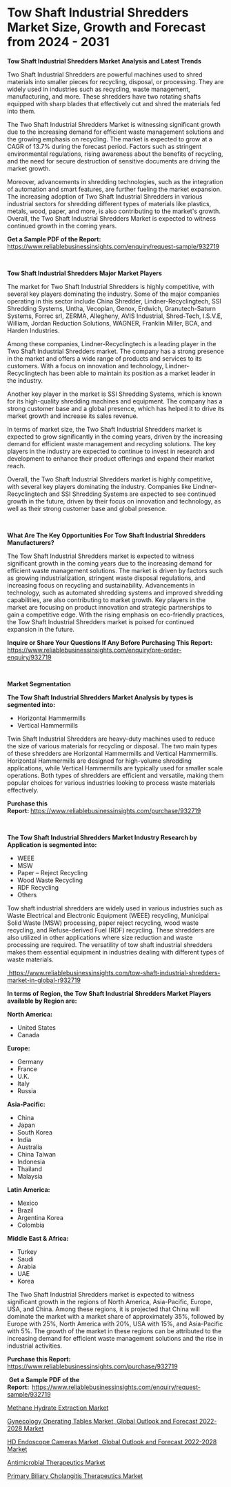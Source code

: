 <p><h1>Tow Shaft Industrial Shredders Market Size, Growth and Forecast from 2024 - 2031</h1></p><p><strong>Tow Shaft Industrial Shredders Market Analysis and Latest Trends</strong></p>
<p><p>Two Shaft Industrial Shredders are powerful machines used to shred materials into smaller pieces for recycling, disposal, or processing. They are widely used in industries such as recycling, waste management, manufacturing, and more. These shredders have two rotating shafts equipped with sharp blades that effectively cut and shred the materials fed into them.</p><p>The Two Shaft Industrial Shredders Market is witnessing significant growth due to the increasing demand for efficient waste management solutions and the growing emphasis on recycling. The market is expected to grow at a CAGR of 13.7% during the forecast period. Factors such as stringent environmental regulations, rising awareness about the benefits of recycling, and the need for secure destruction of sensitive documents are driving the market growth.</p><p>Moreover, advancements in shredding technologies, such as the integration of automation and smart features, are further fueling the market expansion. The increasing adoption of Two Shaft Industrial Shredders in various industrial sectors for shredding different types of materials like plastics, metals, wood, paper, and more, is also contributing to the market's growth. Overall, the Two Shaft Industrial Shredders Market is expected to witness continued growth in the coming years.</p></p>
<p><strong>Get a Sample PDF of the Report:&nbsp;</strong> <a href="https://www.reliablebusinessinsights.com/enquiry/request-sample/932719">https://www.reliablebusinessinsights.com/enquiry/request-sample/932719</a></p>
<p>&nbsp;</p>
<p><strong>Tow Shaft Industrial Shredders Major Market Players</strong></p>
<p><p>The market for Two Shaft Industrial Shredders is highly competitive, with several key players dominating the industry. Some of the major companies operating in this sector include China Shredder, Lindner-Recyclingtech, SSI Shredding Systems, Untha, Vecoplan, Genox, Erdwich, Granutech-Saturn Systems, Forrec srl, ZERMA, Allegheny, AVIS Industrial, Shred-Tech, I.S.V.E, William, Jordan Reduction Solutions, WAGNER, Franklin Miller, BCA, and Harden Industries.</p><p>Among these companies, Lindner-Recyclingtech is a leading player in the Two Shaft Industrial Shredders market. The company has a strong presence in the market and offers a wide range of products and services to its customers. With a focus on innovation and technology, Lindner-Recyclingtech has been able to maintain its position as a market leader in the industry.</p><p>Another key player in the market is SSI Shredding Systems, which is known for its high-quality shredding machines and equipment. The company has a strong customer base and a global presence, which has helped it to drive its market growth and increase its sales revenue.</p><p>In terms of market size, the Two Shaft Industrial Shredders market is expected to grow significantly in the coming years, driven by the increasing demand for efficient waste management and recycling solutions. The key players in the industry are expected to continue to invest in research and development to enhance their product offerings and expand their market reach.</p><p>Overall, the Two Shaft Industrial Shredders market is highly competitive, with several key players dominating the industry. Companies like Lindner-Recyclingtech and SSI Shredding Systems are expected to see continued growth in the future, driven by their focus on innovation and technology, as well as their strong customer base and global presence.</p></p>
<p>&nbsp;</p>
<p><strong>What Are The Key Opportunities For Tow Shaft Industrial Shredders Manufacturers?</strong></p>
<p><p>The Tow Shaft Industrial Shredders market is expected to witness significant growth in the coming years due to the increasing demand for efficient waste management solutions. The market is driven by factors such as growing industrialization, stringent waste disposal regulations, and increasing focus on recycling and sustainability. Advancements in technology, such as automated shredding systems and improved shredding capabilities, are also contributing to market growth. Key players in the market are focusing on product innovation and strategic partnerships to gain a competitive edge. With the rising emphasis on eco-friendly practices, the Tow Shaft Industrial Shredders market is poised for continued expansion in the future.</p></p>
<p><strong>Inquire or Share Your Questions If Any Before Purchasing This Report:</strong> <a href="https://www.reliablebusinessinsights.com/enquiry/pre-order-enquiry/932719">https://www.reliablebusinessinsights.com/enquiry/pre-order-enquiry/932719</a></p>
<p>&nbsp;</p>
<p><strong>Market Segmentation</strong></p>
<p><strong>The Tow Shaft Industrial Shredders Market Analysis by types is segmented into:</strong></p>
<p><ul><li>Horizontal Hammermills</li><li>Vertical Hammermills</li></ul></p>
<p><p>Twin Shaft Industrial Shredders are heavy-duty machines used to reduce the size of various materials for recycling or disposal. The two main types of these shredders are Horizontal Hammermills and Vertical Hammermills. Horizontal Hammermills are designed for high-volume shredding applications, while Vertical Hammermills are typically used for smaller scale operations. Both types of shredders are efficient and versatile, making them popular choices for various industries looking to process waste materials effectively.</p></p>
<p><strong>Purchase this Report:&nbsp;</strong><a href="https://www.reliablebusinessinsights.com/purchase/932719">https://www.reliablebusinessinsights.com/purchase/932719</a></p>
<p>&nbsp;</p>
<p><strong>The Tow Shaft Industrial Shredders Market Industry Research by Application is segmented into:</strong></p>
<p><ul><li>WEEE</li><li>MSW</li><li>Paper – Reject Recycling</li><li>Wood Waste Recycling</li><li>RDF Recycling</li><li>Others</li></ul></p>
<p><p>Tow shaft industrial shredders are widely used in various industries such as Waste Electrical and Electronic Equipment (WEEE) recycling, Municipal Solid Waste (MSW) processing, paper reject recycling, wood waste recycling, and Refuse-derived Fuel (RDF) recycling. These shredders are also utilized in other applications where size reduction and waste processing are required. The versatility of tow shaft industrial shredders makes them essential equipment in industries dealing with different types of waste materials.</p></p>
<p><a href="https://www.reliablebusinessinsights.com/tow-shaft-industrial-shredders-market-in-global-r932719">&nbsp;https://www.reliablebusinessinsights.com/tow-shaft-industrial-shredders-market-in-global-r932719</a></p>
<p><strong>In terms of Region, the Tow Shaft Industrial Shredders Market Players available by Region are:</strong></p>
<p>
    <p> <strong> North America: </strong>
        <ul>
            <li>United States</li>
            <li>Canada</li>
        </ul>
        </p> 
    <p> <strong> Europe: </strong>
        <ul>
            <li>Germany</li>
            <li>France</li>
            <li>U.K.</li>
            <li>Italy</li>
            <li>Russia</li>
        </ul>
        </p> 
    <p> <strong> Asia-Pacific: </strong>
        <ul>
            <li>China</li>
            <li>Japan</li>
            <li>South Korea</li>
            <li>India</li>
            <li>Australia</li>
            <li>China Taiwan</li>
            <li>Indonesia</li>
            <li>Thailand</li>
            <li>Malaysia</li>
        </ul>
        </p> 
    <p> <strong> Latin America: </strong>
        <ul>
            <li>Mexico</li>
            <li>Brazil</li>
            <li>Argentina Korea</li>
            <li>Colombia</li>
        </ul>
        </p> 
    <p> <strong> Middle East & Africa: </strong>
        <ul>
            <li>Turkey</li>
            <li>Saudi</li>
            <li>Arabia</li>
            <li>UAE</li>
            <li>Korea</li>
        </ul>
    </p>
    </p>
<p><p>The Two Shaft Industrial Shredders market is expected to witness significant growth in the regions of North America, Asia-Pacific, Europe, USA, and China. Among these regions, it is projected that China will dominate the market with a market share of approximately 35%, followed by Europe with 25%, North America with 20%, USA with 15%, and Asia-Pacific with 5%. The growth of the market in these regions can be attributed to the increasing demand for efficient waste management solutions and the rise in industrial activities.</p></p>
<p><strong>Purchase this Report: </strong><a href="https://www.reliablebusinessinsights.com/purchase/932719">https://www.reliablebusinessinsights.com/purchase/932719</a></p>
<p>&nbsp;<strong>Get a Sample PDF of the Report:&nbsp;&nbsp;</strong><a href="https://www.reliablebusinessinsights.com/enquiry/request-sample/932719">https://www.reliablebusinessinsights.com/enquiry/request-sample/932719</a></p>
<p><strong></strong></p>
<p><p><a href="https://medium.com/@patricbguth07/global-methane-hydrate-extraction-market-is-projected-to-grow-at-a-cagr-of-11-5-f72f594b692b">Methane Hydrate Extraction Market</a></p><p><a href="https://issuu.com/reportprime-2/docs/gynecology-operating-tables-market-_5a5b20fcd8ae99">Gynecology Operating Tables Market, Global Outlook and Forecast 2022-2028 Market</a></p><p><a href="https://issuu.com/reportprime-2/docs/hd-endoscope-cameras-market-global-_1e31193f2fe845">HD Endoscope Cameras Market, Global Outlook and Forecast 2022-2028 Market</a></p><p><a href="https://medium.com/@patricbguth07/antimicrobial-therapeutics-market-overview-regional-outlook-and-competitive-strategies-on-d85afdd121dd">Antimicrobial Therapeutics Market</a></p><p><a href="https://medium.com/@patricbguth07/primary-biliary-cholangitis-therapeutics-market-growth-market-segmentation-and-regional-analysis-27870db9e8e5">Primary Biliary Cholangitis Therapeutics Market</a></p></p>